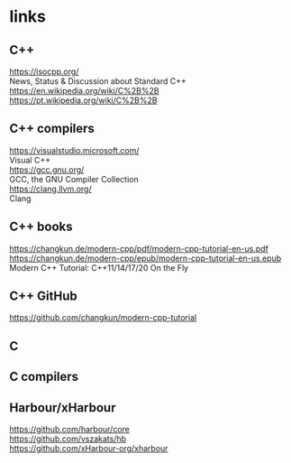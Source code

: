 # links

## C++

https://isocpp.org/  
News, Status & Discussion about Standard C++  
https://en.wikipedia.org/wiki/C%2B%2B  
https://pt.wikipedia.org/wiki/C%2B%2B  

## C++ compilers

https://visualstudio.microsoft.com/  
Visual C++  
https://gcc.gnu.org/  
GCC, the GNU Compiler Collection  
https://clang.llvm.org/  
Clang

## C++ books

https://changkun.de/modern-cpp/pdf/modern-cpp-tutorial-en-us.pdf  
https://changkun.de/modern-cpp/epub/modern-cpp-tutorial-en-us.epub  
Modern C++ Tutorial: C++11/14/17/20 On the Fly  

## C++ GitHub

https://github.com/changkun/modern-cpp-tutorial  

## C

## C compilers

## Harbour/xHarbour

https://github.com/harbour/core  
https://github.com/vszakats/hb  
https://github.com/xHarbour-org/xharbour  

